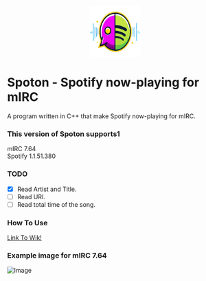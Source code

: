 <p align="center">
  <img width="120" height="120" src="https://github.com/turbosmurfen/spoton/blob/main/img/spoton_logo.png">
</p>

# Spoton - Spotify now-playing for mIRC  
A program written in C++ that make Spotify now-playing for mIRC. 
  
### This version of Spoton supports1  
mIRC 7.64  
Spotify 1.1.51.380  
  
### TODO
- [x] Read Artist and Title.  
- [ ] Read URI.   
- [ ] Read total time of the song.  
  
### How To Use
[Link To Wik!](https://github.com/SpotNP/SpotOn/wiki/Howto)

### Example image for mIRC 7.64
![Image](https://github.com/turbosmurfen/spoton/blob/main/img/spoton_example.png)


